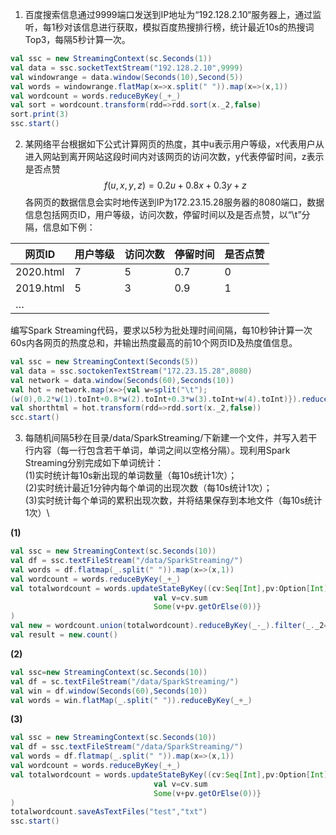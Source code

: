 1. 百度搜索信息通过9999端口发送到IP地址为“192.128.2.10“服务器上，通过监听，每1秒对该信息进行获取，模拟百度热搜排行榜，统计最近10s的热搜词Top3，每隔5秒计算一次。
```Scala
val ssc = new StreamingContext(sc.Seconds(1))
val data = ssc.socketTextStream("192.128.2.10",9999)
val windowrange = data.window(Seconds(10),Second(5))
val words = windowrange.flatMap(x=>x.split(" ")).map(x=>(x,1))
val wordcount = words.reduceByKey(_+_)
val sort = wordcount.transform(rdd=>rdd.sort(x._2,false)
sort.print(3)
ssc.start()
```
2. 某网络平台根据如下公式计算网页的热度，其中u表示用户等级，x代表用户从进入网站到离开网站这段时间内对该网页的访问次数，y代表停留时间，z表示是否点赞\
        $$f(u,x,y,z)=0.2u+0.8x+0.3y+z$$
各网页的数据信息会实时地传送到IP为172.23.15.28服务器的8080端口，数据信息包括网页ID，用户等级，访问次数，停留时间以及是否点赞，以“\t”分隔，信息如下例：

| 网页ID    | 用户等级 | 访问次数 | 停留时间 | 是否点赞 |
| --------- | -------- | -------- | -------- | -------- |
| 2020.html | 7        | 5        | 0.7      | 0        |
| 2019.html | 5        | 3        | 0.9      | 1        |
| …         |          |          |          |          |

编写Spark Streaming代码，要求以5秒为批处理时间间隔，每10秒钟计算一次60s内各网页的热度总和，并输出热度最高的前10个网页ID及热度值信息。
```Scala
val ssc = new StreamingContext(Seconds(5))
val data = ssc.soctokenTextStream("172.23.15.28",8080)
val network = data.window(Seconds(60),Seconds(10))
val hot = network.map(x=>{val w=split("\t");
(w(0),0.2*w(1).toInt+0.8*w(2).toInt+0.3*w(3).toInt+w(4).toInt)}).reduceByKey(_+_)
val shorthtml = hot.transform(rdd=>rdd.sort(x._2,false))
scc.start()
```
3. 每随机间隔5秒在目录/data/SparkStreaming/下新建一个文件，并写入若干行内容（每一行包含若干单词，单词之间以空格分隔）。现利用Spark Streaming分别完成如下单词统计： \
(1)实时统计每10s新出现的单词数量（每10s统计1次）； \
(2)实时统计最近1分钟内每个单词的出现次数（每10s统计1次）；\
(3)实时统计每个单词的累积出现次数，并将结果保存到本地文件（每10s统计1次）\

**(1)**
```Scala
val ssc = new StreamingContext(sc.Seconds(10))
val df = ssc.textFileStream("/data/SparkStreaming/")
val words = df.flatmap(_.split(" ")).map(x=>(x,1))
val wordcount = words.reduceByKey(_+_)
val totalwordcount = words.updateStateByKey((cv:Seq[Int],pv:Option[Int])=>{
                                val v=cv.sum
                                Some(v+pv.getOrElse(0))}
)
val new = wordcount.union(totalwordcount).reduceByKey(_-_).filter(_._2==0)
val result = new.count()
```
**(2)**
```Scala
val ssc=new StreamingContext(sc.Seconds(10))
val df = sc.textFileStream("/data/SparkStreaming/")
val win = df.window(Seconds(60),Seconds(10))
val words = win.flatMap(_.split(" ")).reduceByKey(_+_)
```
**(3)**
```Scala
val ssc = new StreamingContext(sc.Seconds(10))
val df = ssc.textFileStream("/data/SparkStreaming/")
val words = df.flatmap(_.split(" ")).map(x=>(x,1))
val wordcount = words.reduceByKey(_+_)
val totalwordcount = words.updateStateByKey((cv:Seq[Int],pv:Option[Int])=>{
                                val v=cv.sum
                                Some(v+pv.getOrElse(0))}
)
totalwordcount.saveAsTextFiles("test","txt")
ssc.start()
```
